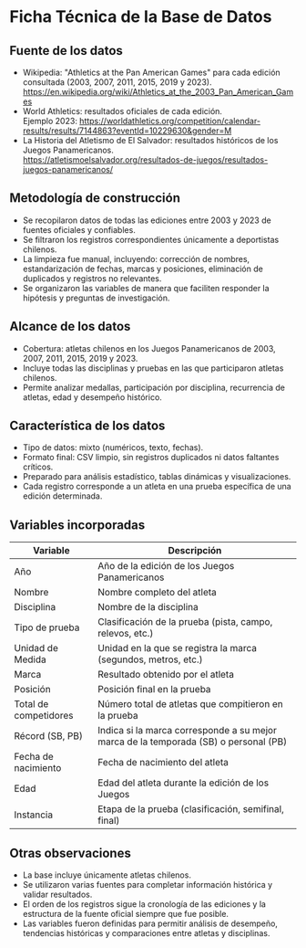 # Ficha Técnica de la Base de Datos

## Fuente de los datos
- Wikipedia: "Athletics at the Pan American Games" para cada edición consultada (2003, 2007, 2011, 2015, 2019 y 2023).  
  https://en.wikipedia.org/wiki/Athletics_at_the_2003_Pan_American_Games  
- World Athletics: resultados oficiales de cada edición.  
  Ejemplo 2023: https://worldathletics.org/competition/calendar-results/results/7144863?eventId=10229630&gender=M  
- La Historia del Atletismo de El Salvador: resultados históricos de los Juegos Panamericanos.  
  https://atletismoelsalvador.org/resultados-de-juegos/resultados-juegos-panamericanos/

## Metodología de construcción
- Se recopilaron datos de todas las ediciones entre 2003 y 2023 de fuentes oficiales y confiables.  
- Se filtraron los registros correspondientes únicamente a deportistas chilenos.  
- La limpieza fue manual, incluyendo: corrección de nombres, estandarización de fechas, marcas y posiciones, eliminación de duplicados y registros no relevantes.  
- Se organizaron las variables de manera que faciliten responder la hipótesis y preguntas de investigación.

## Alcance de los datos
- Cobertura: atletas chilenos en los Juegos Panamericanos de 2003, 2007, 2011, 2015, 2019 y 2023.  
- Incluye todas las disciplinas y pruebas en las que participaron atletas chilenos.  
- Permite analizar medallas, participación por disciplina, recurrencia de atletas, edad y desempeño histórico.

## Característica de los datos
- Tipo de datos: mixto (numéricos, texto, fechas).  
- Formato final: CSV limpio, sin registros duplicados ni datos faltantes críticos.  
- Preparado para análisis estadístico, tablas dinámicas y visualizaciones.  
- Cada registro corresponde a un atleta en una prueba específica de una edición determinada.

## Variables incorporadas

| Variable               | Descripción                                                                 |
|------------------------|----------------------------------------------------------------------------|
| Año                    | Año de la edición de los Juegos Panamericanos                                |
| Nombre                 | Nombre completo del atleta                                                 |
| Disciplina             | Nombre de la disciplina                                                    |
| Tipo de prueba         | Clasificación de la prueba (pista, campo, relevos, etc.)                  |
| Unidad de Medida       | Unidad en la que se registra la marca (segundos, metros, etc.)            |
| Marca                  | Resultado obtenido por el atleta                                           |
| Posición               | Posición final en la prueba                                                |
| Total de competidores  | Número total de atletas que compitieron en la prueba                       |
| Récord (SB, PB)        | Indica si la marca corresponde a su mejor marca de la temporada (SB) o personal (PB) |
| Fecha de nacimiento     | Fecha de nacimiento del atleta                                             |
| Edad                   | Edad del atleta durante la edición de los Juegos                            |
| Instancia              | Etapa de la prueba (clasificación, semifinal, final)                       |

## Otras observaciones
- La base incluye únicamente atletas chilenos.  
- Se utilizaron varias fuentes para completar información histórica y validar resultados.  
- El orden de los registros sigue la cronología de las ediciones y la estructura de la fuente oficial siempre que fue posible.  
- Las variables fueron definidas para permitir análisis de desempeño, tendencias históricas y comparaciones entre atletas y disciplinas.

